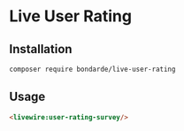 # Live User Rating

## Installation

```bash
composer require bondarde/live-user-rating
```

## Usage

```html
<livewire:user-rating-survey/>
```
